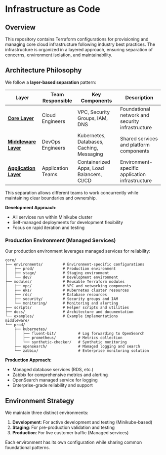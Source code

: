 # Infrastructure as Code
## Overview

This repository contains Terraform configurations for provisioning and managing core cloud infrastructure following industry best practices. The infrastructure is organized in a layered approach, ensuring separation of concerns, environment isolation, and maintainability.

## Architecture Philosophy

We follow a **layer-based separation** pattern:

| Layer                                                                                                       | Team Responsible  | Key Components | Description |
|-------------------------------------------------------------------------------------------------------------|-------------------|----------------|-------------|
| [**Core Layer**](https://github.com/andresr27/devops_kubernetes_sample/tree/main/core)                      | Cloud Engineers   | VPC, Security Groups, IAM, DNS | Foundational network and security infrastructure |
| [**Middleware Layer**](https://github.com/andresr27/devops_kubernetes_sample/tree/latest_branch/middleware) | DevOps Engineers  | Kubernetes, Databases, Caching, Messaging | Shared services and platform components |
| [**Application Layer** ](https://github.com/andresr27/flask-demo-service/tree/main)                         | Application Teams | Containerized Apps, Load Balancers, CI/CD | Environment-specific application infrastructure |

This separation allows different teams to work concurrently while maintaining clear boundaries and ownership.


**Development Approach**:
- All services run within Minikube cluster
- Self-managed deployments for development flexibility
- Focus on rapid iteration and testing

### Production Environment (Managed Services)
Our production environment leverages managed services for reliability:

```
core/
├── environments/         # Environment-specific configurations
│   ├── prod/             # Production environment
│   ├── stage/            # Staging environment
│   └── dev/              # Development environment
├── modules/              # Reusable Terraform modules
│   ├── vpc/              # VPC and networking components
│   ├── eks/              # Kubernetes cluster resources
│   ├── rds/              # Database resources
│   ├── security/         # Security groups and IAM
│   └── monitoring/       # Monitoring and alerting
├── scripts/              # Helper scripts and utilities
├── docs/                 # Architecture and documentation
└── examples/             # Example implementations
middleware/
└── prod/
    ├── kubernetes/
    │   ├── fluent-bit/          # Log forwarding to OpenSearch
    │   ├── prometheus/          # Metrics collection
    │   └── synthetic-checker/   # Synthetic monitoring
    ├── opensearch/              # Managed logging and search
    └── zabbix/                  # Enterprise monitoring solution
```

**Production Approach**:
- Managed database services (RDS, etc.)
- Zabbix for comprehensive metrics and alerting
- OpenSearch managed service for logging
- Enterprise-grade reliability and support

## Environment Strategy

We maintain three distinct environments:

1. **Development**: For active development and testing (Minikube-based)
2. **Staging**: For pre-production validation and testing
3. **Production**: For live customer traffic (Managed services)

Each environment has its own configuration while sharing common foundational patterns.
